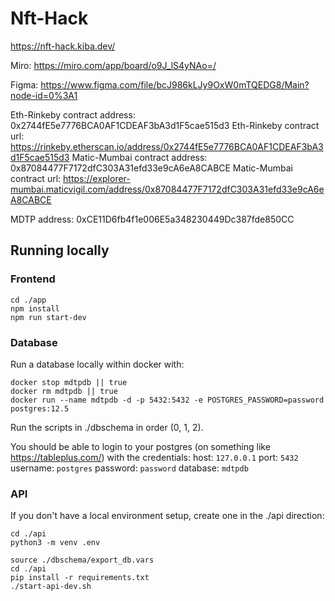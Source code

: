 # Nft-Hack

https://nft-hack.kiba.dev/

Miro: https://miro.com/app/board/o9J_lS4yNAo=/

Figma: https://www.figma.com/file/bcJ986kLJy9OxW0mTQEDG8/Main?node-id=0%3A1

Eth-Rinkeby contract address: 0x2744fE5e7776BCA0AF1CDEAF3bA3d1F5cae515d3
Eth-Rinkeby contract url: https://rinkeby.etherscan.io/address/0x2744fE5e7776BCA0AF1CDEAF3bA3d1F5cae515d3
Matic-Mumbai contract address: 0x87084477F7172dfC303A31efd33e9cA6eA8CABCE
Matic-Mumbai contract url: https://explorer-mumbai.maticvigil.com/address/0x87084477F7172dfC303A31efd33e9cA6eA8CABCE

MDTP address: 0xCE11D6fb4f1e006E5a348230449Dc387fde850CC

## Running locally

### Frontend

```
cd ./app
npm install
npm run start-dev
```

### Database

Run a database locally within docker with:
```
docker stop mdtpdb || true
docker rm mdtpdb || true
docker run --name mdtpdb -d -p 5432:5432 -e POSTGRES_PASSWORD=password postgres:12.5
```

Run the scripts in ./dbschema in order (0, 1, 2).

You should be able to login to your postgres (on something like https://tableplus.com/) with the credentials:
host: `127.0.0.1`
port: `5432`
username: `postgres`
password: `password`
database: `mdtpdb`

### API

If you don't have a local environment setup, create one in the ./api direction:
```
cd ./api
python3 -m venv .env
```

```
source ./dbschema/export_db.vars
cd ./api
pip install -r requirements.txt
./start-api-dev.sh
```
